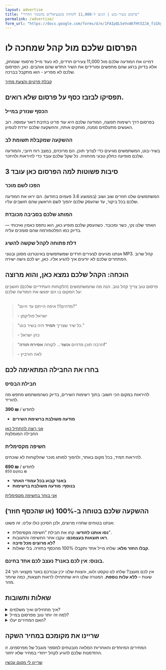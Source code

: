 ```yaml
---
layout: advertise
title: "פרסום בשיר-בוט | הגיעו ל-11,000 לקוחות פוטנציאליים מהמגזר החרדי"
permalink: /advertise/
form_url: "https://docs.google.com/forms/d/e/1FAIpQLSeVvAKfHt5ZJA_fiGXgSFIp6CB1ZBBUZIbPZ38NdXUo-hBhmw/viewform?usp=dialog"
---
```


<!-- ======================================================= -->
<!-- HERO SECTION: שפה ישירה, הבטחה ברורה                   -->
<!-- ======================================================= -->
<div class="hero-section">
    <h1>הפרסום שלכם מול קהל שמחכה לו</h1>
    <p class="sub-headline">
        דמיינו את המודעה שלכם מול 11,000 צעירים חרדים, לא כעוד מייל פרסומי שנמחק, אלא בדיוק ברגע שהם מחפשים ומורידים את השיר החדש שהם אוהבים. כאן, הפרסום שלכם לא מפריע - הוא מתקבל בברכה.
    </p>
    <div class="cta-button-wrapper">
        <a href="{{ page.form_url }}" target="_blank" rel="noopener" class="cta-button">
            קבלת פרטים והצעת מחיר
        </a>
    </div>
</div>

<!-- ======================================================= -->
<!-- PROBLEM/SOLUTION: כאב ותוצאה, לא תיאוריה                -->
<!-- ======================================================= -->
<div class="why-us-section">
    <h2>תפסיקו לבזבז כסף על פרסום שלא רואים.</h2>
    <div class="problem-solution-grid">
        <div class="problem-card">
            <h3><i class="fas fa-trash-alt"></i> הכסף שנזרק במייל</h3>
            <p>בפרסום דרך רשימות תפוצה, המודעה שלכם היא עוד פריט בתיבת דואר עמוסה. רוב האנשים מתעלמים ממנה, מוחקים אותה, וההשקעה שלכם יורדת לטמיון.</p>
        </div>
        <div class="solution-card">
            <h3><i class="fas-fa-eye"></i> ההשקעה שמקבלת תשומת לב</h3>
            <p>בשיר-בוט, המשתמשים מגיעים כדי לצרוך תוכן. הם מרוכזים, במצב רוח חיובי, והמודעה שלכם מופיעה כחלק טבעי מהחוויה. כל שקל שלכם עובד כדי להיראות ולהיזכר.</p>
        </div>
    </div>
</div>

<!-- ======================================================= -->
<!-- BENEFITS: תוצאות עסקיות, לא מושגים שיווקיים           -->
<!-- ======================================================= -->
<div class="benefits-grid-wrapper">
    <h2>3 סיבות פשוטות למה הפרסום כאן עובד</h2>
    <div class="benefits-grid">
        <div class="benefit-card">
            <div class="icon"><i class="fas fa-sync-alt"></i></div>
            <h3>הפכו לשם מוכר</h3>
            <p>המשתמשים שלנו חוזרים שוב ושוב (בממוצע 3.6 פעמים בחודש). הם יראו את המודעה שלכם בכל ביקור, עד שהעסק שלכם יהפוך לשם הראשון שהם חושבים עליו.</p>
        </div>
        <div class="benefit-card">
            <div class="icon"><i class="fas fa-check-double"></i></div>
            <h3>המותג שלכם בסביבה מכובדת</h3>
            <p>האתר שלנו נקי, כשר ומכובד. כשהעסק שלכם מופיע כאן, הוא נתפס כאמין ואיכותי — בדיוק כמו הפלטפורמה שהם סומכים עליה.</p>
        </div>
        <div class="benefit-card">
            <div class="icon"><i class="fas fa-key"></i></div>
            <h3>דלת פתוחה לקהל שקשה להשיג</h3>
            <p>אנחנו מגיעים לצעירים חרדים שמשתמשים באינטרנט מסונן ובנגני MP3. קהל שרוב המתחרים שלכם לא יודעים איך להגיע אליו. כאן, יש לכם גישה ישירה.</p>
        </div>
    </div>
</div>

<!-- ======================================================= -->
<!-- SOCIAL PROOF: מתמקד בערך של הקהל למפרסם               -->
<!-- ======================================================= -->
<div class="social-proof-section">
    <h2>הוכחה: הקהל שלכם נמצא כאן, והוא מרוצה</h2>
    <p class="section-intro" style="max-width: 600px; margin: 0 auto 30px auto; color: #555;">פרסום טוב צריך קהל טוב. הנה מה שהמשתמשים (הלקוחות העתידיים שלכם) חושבים על המקום בו הם יפגשו את המודעה שלכם:</p>
    <div class="testimonials-grid">
        <blockquote class="testimonial">
            <p>"מדהים!!! איפה הייתם עד היום?"</p>
            <footer>- ישראל פוליקמן</footer>
        </blockquote>
        <blockquote class="testimonial">
            <p>"כל שיר שצריך <strong>תמיד</strong> היה בשיר בוט."</p>
            <footer>- כהן ישראל</footer>
        </blockquote>
        <blockquote class="testimonial">
            <p>"הרבה תוכן מדהים <strong>וכשר</strong>... לקוחה <strong>אסירת תודה!</strong>"</p>
            <footer>- לאה הורביץ</footer>
        </blockquote>
    </div>
</div>

<!-- ======================================================= -->
<!-- PACKAGES: שמות ותיאורים ברורים ופשוטים                 -->
<!-- ======================================================= -->
<div class="packages-section">
    <h2>בחרו את החבילה המתאימה לכם</h2>
    <div class="packages-grid">
        <div class="package-card">
            <h3><i class="fas fa-crosshairs"></i> חבילת הבסיס</h3>
            <p class="package-for">להיראות במקום הכי חשוב: בתוך רשימות השירים, בדיוק כשהמשתמש מחפש מה להוריד.</p>
            <div class="price-box">
                <strong>390 ₪</strong> / לחודש
            </div>
            <ul>
                <li><i class="fas fa-check-circle text-success"></i><strong>מודעה משולבת ברשימת השירים</strong></li>
            </ul>
            <a href="{{ page.form_url }}" target="_blank" rel="noopener" class="package-cta">אני רוצה להתחיל כאן</a>
        </div>
        <div class="package-card package-card--recommended">
            <span class="package-badge">החבילה המומלצת</span>
            <h3><i class="fas fa-award"></i> חשיפה מקסימלית</h3>
            <p class="package-for">להיראות תמיד, בכל מקום באתר, ולהפוך למותג מוכר שהלקוחות לא שוכחים.</p>
            <div class="price-box">
                <strong>690 ₪</strong> / לחודש <br><small>במקום 850 ₪</small>
            </div>
            <ul>
                <li><i class="fas fa-check-circle text-success"></i><strong>באנר קבוע בכל עמודי האתר</strong></li>
                <li><i class="fas fa-plus-circle text-primary"></i><strong>בנוסף: מודעה משולבת ברשימות</strong></li>
            </ul>
            <a href="{{ page.form_url }}" target="_blank" rel="noopener" class="package-cta">אני בוחר בחשיפה מקסימלית</a>
        </div>
    </div>
</div>

<!-- ======================================================= -->
<!-- GUARANTEE: הבטחה ישירה ונטולת סיכון                     -->
<!-- ======================================================= -->
<div class="guarantee-section">
    <div class="guarantee-content">
        <i class="fas fa-shield-alt"></i>
        <h2>ההשקעה שלכם בטוחה ב-100% (או שהכסף חוזר)</h2>
        <p>אנחנו בטוחים שתהיו מרוצים, ולכן הסיכון כולו עלינו. זה פשוט:</p>
        <ul class="guarantee-list">
            <li><i class="far fa-calendar-check"></i> <strong>נסו אותנו לחודש:</strong> קחו את חבילת "חשיפה מקסימלית".</li>
            <li><i class="far fa-chart-bar"></i> <strong>ראו תוצאות בעצמכם:</strong> עקבו אחר החשיפה והתגובות.</li>
            <li><i class="far fa-thumbs-down"></i> <strong>לא מרוצים מכל סיבה?</strong></li>
            <li><i class="fas fa-undo-alt"></i> <strong>קבלו החזר מלא:</strong> שלחו מייל אחד ותקבלו 100% מהכסף בחזרה. בלי שאלות.</li>
        </ul>
    </div>
</div>

<!-- ======================================================= -->
<!-- BONUS & FAQ: תשובות ישירות ופרקטיות                  -->
<!-- ======================================================= -->
<div class="bonus-section">
    <h3><i class="fas fa-gift"></i> בונוס: אין לכם באנר? נעצב לכם אחד בחינם.</h3>
    <p>אין לכם מעצב? שלחו לנו טקסט ולוגו, והצוות שלנו יכין עבורכם באנר מקצועי תוך 24 שעות – <strong>ללא עלות נוספת.</strong> המטרה שלנו היא שתתחילו לראות תוצאות, כמה שיותר מהר.</p>
</div>
<div class="faq-section">
    <h2>שאלות ותשובות</h2>
    <details>
        <summary>איך מתחילים ואיך משלמים?</summary>
        <div class="faq-answer">
            <p>ממלאים את טופס הפנייה הקצר, אנחנו חוזרים אליכם עם כל הפרטים, ולאחר אישור נשלח קישור מאובטח לתשלום. הפרסום שלכם יהיה באוויר תוך יום עסקים.</p>
        </div>
    </details>
    <details>
        <summary>למה זה יותר טוב מפרסום במייל?</summary>
        <div class="faq-answer">
            <p>כי במייל המודעה שלכם היא הפרעה. כאן, אתם חלק מהחוויה שהמשתמש בחר להגיע אליה. אתם מופיעים בפני קהל שמח ומרוכז, והמסר שלכם פשוט עובד טוב יותר.</p>
        </div>
    </details>
     <details>
        <summary>האם המחירים יעלו?</summary>
        <div class="faq-answer">
            <p>כן. אלו מחירי השקה מיוחדים למפרסמים הראשונים. ככל שהביקוש יגדל, המחירים צפויים לעלות. הזמנה עכשיו נועלת לכם את המחיר הנוכחי.</p>
        </div>
    </details>
</div>

<!-- ======================================================= -->
<!-- FINAL CTA: קריאה לפעולה ברורה ונטולת חיכוך              -->
<!-- ======================================================= -->
<div class="cta-button-wrapper final-cta">
    <h2>שריינו את מקומכם במחיר השקה</h2>
    <p class="sub-headline">
       המחירים המיוחדים והאחריות המלאה מובטחים למספר מוגבל של מפרסמים. זו ההזדמנות שלכם להגיע לקהל ייחודי במחיר שלא יחזור.
    </p>
    <a href="{{ page.form_url }}" target="_blank" rel="noopener" class="cta-button">
        שריינו לי מקום עכשיו
    </a>
</div>